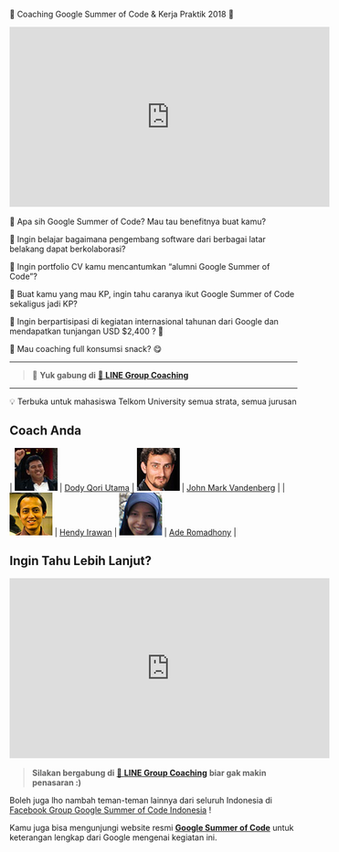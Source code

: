 🎉 Coaching Google Summer of Code & Kerja Praktik 2018 🎉

<iframe width="560" height="315" src="https://www.youtube.com/embed/S6IP_6HG2QE" frameborder="0" allow="autoplay; encrypted-media" allowfullscreen></iframe>

🤔 Apa sih Google Summer of Code? Mau tau benefitnya buat kamu?

🤔 Ingin belajar bagaimana pengembang software dari berbagai latar belakang dapat berkolaborasi?

🤔 Ingin portfolio CV kamu mencantumkan “alumni Google Summer of Code”?

🤔 Buat kamu yang mau KP, ingin tahu caranya ikut Google Summer of Code sekaligus jadi KP?

🤔 Ingin berpartisipasi di kegiatan internasional tahunan dari Google dan mendapatkan tunjangan USD $2,400 ? 🤑

🤔 Mau coaching full konsumsi snack? 😋

_______________________________

> 📢 **Yuk gabung di** [💬 **LINE Group Coaching**](https://line.me/ti/g/-t_sKxNHNu)

______________________________

💡 Terbuka untuk mahasiswa Telkom University semua strata, semua jurusan

## Coach Anda

| ![Dody](dody75.jpg) | [Dody Qori Utama](https://www.linkedin.com/in/dody-qori-utama-61938348/) | ![John](john75.jpg) | [John Mark Vandenberg](https://github.com/jayvdb) |
| ![Hendy](hendy75.jpg) | [Hendy Irawan](https://instagram.com/ceefour666) | ![Ade](ade75.jpg) | [Ade Romadhony](https://www.linkedin.com/in/ade-romadhony-8a302668/) |

## Ingin Tahu Lebih Lanjut?

<iframe width="560" height="315" src="https://www.youtube.com/embed/YN7uGCg5vLg" frameborder="0" allow="autoplay; encrypted-media" allowfullscreen></iframe>

> **Silakan bergabung di** [💬 **LINE Group Coaching**](https://line.me/ti/g/-t_sKxNHNu) **biar gak makin penasaran :)**

Boleh juga lho nambah teman-teman lainnya dari seluruh Indonesia di [Facebook Group Google Summer of Code Indonesia](https://www.facebook.com/groups/gsoc.indonesia) !

Kamu juga bisa mengunjungi website resmi [**Google Summer of Code**](https://summerofcode.withgoogle.com/) untuk keterangan lengkap dari Google mengenai kegiatan ini.
